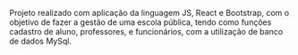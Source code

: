 Projeto realizado com aplicação da linguagem JS, React e Bootstrap, com o objetivo de fazer a gestão de uma escola pública, tendo como funções cadastro de aluno, professores, e funcionários, com a utilização de banco de dados MySql.
